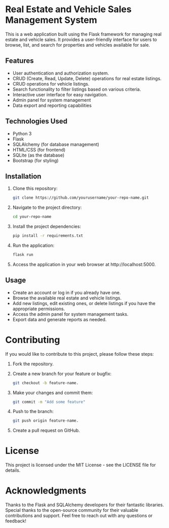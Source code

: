 
# Real Estate and Vehicle Sales Management System

This is a web application built using the Flask framework for managing real estate and vehicle sales. It provides a user-friendly interface for users to browse, list, and search for properties and vehicles available for sale.

## Features

- User authentication and authorization system.
- CRUD (Create, Read, Update, Delete) operations for real estate listings.
- CRUD operations for vehicle listings.
- Search functionality to filter listings based on various criteria.
- Interactive user interface for easy navigation.
- Admin panel for system management
- Data export and reporting capabilities

## Technologies Used

- Python 3
- Flask
- SQLAlchemy (for database management)
- HTML/CSS (for frontend)
- SQLite (as the database)
- Bootstrap (for styling)

## Installation

1. Clone this repository:

    ```bash
   git clone https://github.com/yourusername/your-repo-name.git

2. Navigate to the project directory:

    ```bash
    cd your-repo-name

3. Install the project dependencies:
   
    ```bash
    pip install -r requirements.txt

4. Run the application:

    ```bash
    flask run

5. Access the application in your web browser at http://localhost:5000.



## Usage

- Create an account or log in if you already have one.
- Browse the available real estate and vehicle listings.
- Add new listings, edit existing ones, or delete listings if you have the appropriate permissions.
- Access the admin panel for system management tasks.
- Export data and generate reports as needed.

# Contributing

If you would like to contribute to this project, please follow these steps:

1. Fork the repository.

2. Create a new branch for your feature or bugfix: 

    ```bash
    git checkout -b feature-name.

3. Make your changes and commit them:

    ```bash
    git commit -m "Add some feature"

4. Push to the branch: 

    ```bash
    git push origin feature-name.

5. Create a pull request on GitHub.

# License

This project is licensed under the MIT License - see the LICENSE file for details.

# Acknowledgments

Thanks to the Flask and SQLAlchemy developers for their fantastic libraries.
Special thanks to the open-source community for their valuable contributions and support.
Feel free to reach out with any questions or feedback!